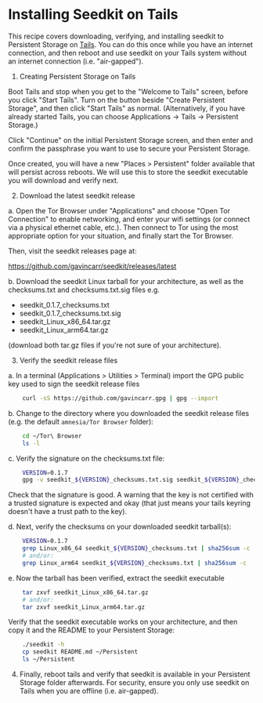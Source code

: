 
Installing Seedkit on Tails
===========================

This recipe covers downloading, verifying, and installing seedkit to
Persistent Storage on [Tails](https://tails.net/). You can do this
once while you have an internet connection, and then reboot and use
seedkit on your Tails system without an internet connection (i.e.
"air-gapped").


1. Creating Persistent Storage on Tails

Boot Tails and stop when you get to the "Welcome to Tails" screen,
before you click "Start Tails". Turn on the button beside "Create
Persistent Storage", and then click "Start Tails" as normal.
(Alternatively, if you have already started Tails, you can choose
Applications -> Tails -> Persistent Storage.)

Click "Continue" on the initial Persistent Storage screen, and then
enter and confirm the passphrase you want to use to secure your
Persistent Storage.

Once created, you will have a new "Places > Persistent" folder
available that will persist across reboots. We will use this to store
the seedkit executable you will download and verify next.


2. Download the latest seedkit release

a. Open the Tor Browser under "Applications" and choose "Open Tor
Connection" to enable networking, and enter your wifi settings (or
connect via a physical ethernet cable, etc.). Then connect to Tor
using the most appropriate option for your situation, and finally
start the Tor Browser.

Then, visit the seedkit releases page at:

  https://github.com/gavincarr/seedkit/releases/latest

b. Download the seedkit Linux tarball for your architecture, as well
as the checksums.txt and checksums.txt.sig files e.g.

- seedkit_0.1.7_checksums.txt
- seedkit_0.1.7_checksums.txt.sig
- seedkit_Linux_x86_64.tar.gz
- seedkit_Linux_arm64.tar.gz

(download both tar.gz files if you're not sure of your architecture).


3. Verify the seedkit release files

a. In a terminal (Applications > Utilities > Terminal) import the GPG
public key used to sign the seedkit release files

```bash
    curl -sS https://github.com/gavincarr.gpg | gpg --import
```

b. Change to the directory where you downloaded the seedkit release
files (e.g. the default `amnesia/Tor Browser` folder):

```bash
    cd ~/Tor\ Browser
    ls -l
```

c. Verify the signature on the checksums.txt file:

```bash
    VERSION=0.1.7
    gpg -v seedkit_${VERSION}_checksums.txt.sig seedkit_${VERSION}_checksums.txt
```

Check that the signature is good. A warning that the key is not certified
with a trusted signature is expected and okay (that just means your tails
keyring doesn't have a trust path to the key).

d. Next, verify the checksums on your downloaded seedkit tarball(s):

```bash
    VERSION=0.1.7
    grep Linux_x86_64 seedkit_${VERSION}_checksums.txt | sha256sum -c
    # and/or:
    grep Linux_arm64 seedkit_${VERSION}_checksums.txt | sha256sum -c
```

e. Now the tarball has been verified, extract the seedkit executable

```bash
    tar zxvf seedkit_Linux_x86_64.tar.gz
    # and/or:
    tar zxvf seedkit_Linux_arm64.tar.gz
```

Verify that the seedkit executable works on your architecture, and then
copy it and the README to your Persistent Storage:

```bash
    ./seedkit -h
    cp seedkit README.md ~/Persistent
    ls ~/Persistent
```


4. Finally, reboot tails and verify that seedkit is available in your
Persistent Storage folder afterwards. For security, ensure you only use
seedkit on Tails when you are offline (i.e. air-gapped).

